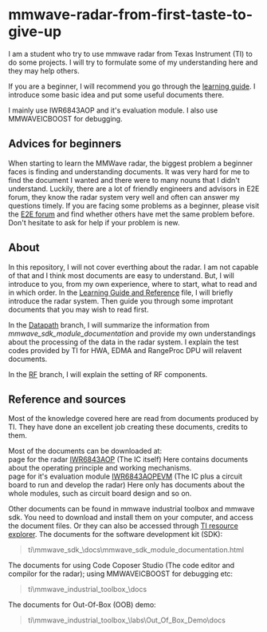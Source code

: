 # mmwave-radar-from-first-taste-to-give-up
I am a student who try to use mmwave radar from Texas Instrument (TI) to do some projects. I will try to formulate some of my understanding here and they may help others.

If you are a beginner, I will recommend you go through the [learning guide](https://github.com/pauloohaha/mmwave-radar-from-first-taste-to-give-up/blob/main/Reference.md#learining-guide-and-reference). I introduce some basic idea and put some useful documents there.

I mainly use IWR6843AOP and it's evaluation module. I also use MMWAVEICBOOST for debugging.

## Advices for beginners
When starting to learn the MMWave radar, the biggest problem a beginner faces is finding and understanding documents. It was very hard for me to find the document I wanted and there were to many nouns that I didn't understand. Luckily, there are a lot of friendly engineers and advisors in E2E forum, they know the radar system very well and often can answer my questions timely. If you are facing some problems as a beginner, please visit the [E2E forum](https://e2e.ti.com/) and find whether others have met the same problem before. Don't hesitate to ask for help if your problem is new.
  
## About
In this repository, I will not cover everthing about the radar. I am not capable of that and I think most documents are easy to understand. But, I will introduce to you, from my own experience, where to start, what to read and in which order. In the [Learning Guide and Reference](https://github.com/pauloohaha/mmwave-radar-from-first-taste-to-give-up/blob/main/Learining%20Guide%20and%20reference.md#learining-guide-and-reference) file, I will briefly introduce the radar system. Then guide you through some improtant documents that you may wish to read first.  

In the [Datapath](https://github.com/pauloohaha/mmwave-radar-from-first-taste-to-give-up/tree/Datapath#datapath) branch, I will summarize the information from *mmwave_sdk_module_documentation* and provide my own understandings about the processing of the data in the radar system. I explain the test codes provided by TI for HWA, EDMA and RangeProc DPU will relavent documents.  

In the [RF](https://github.com/pauloohaha/mmwave-radar-from-first-taste-to-give-up/tree/RF#rf-components-of-mmwave-radar) branch, I will explain the setting of RF components.

## Reference and sources
Most of the knowledge covered here are read from documents produced by TI. They have done an excellent job creating these documents, credits to them.  

Most of the documents can be downloaded at:  
page for the radar [IWR6843AOP](https://www.ti.com/product/IWR6843AOP)  (The IC itself)  Here contains documents about the operating principle and working mechanisms.  
page for it's evaluation module [IWR6843AOPEVM](https://www.ti.com/tool/IWR6843AOPEVM)  (The IC plus a circuit board to run and develop the radar) Here only has documents about the whole modules, such as circuit board design and so on.
  
Other documents can be found in mmwave industrial toolbox and mmwave sdk. You need to download and install them on your computer, and access the document files. Or they can also be accessed through [TI resource explorer](https://dev.ti.com/).
The documents for the software development kit (SDK):   
>ti\mmwave_sdk_<ver>\docs\mmwave_sdk_module_documentation.html  
  
The documents for using Code Coposer Studio (The code editor and compilor for the radar); using MMWAVEICBOOST for debugging etc:  
>ti\mmwave_industrial_toolbox_<ver>\docs  
  
The documents for Out-Of-Box (OOB) demo:  
>ti\mmwave_industrial_toolbox_<ver>\labs\Out_Of_Box_Demo\docs  



